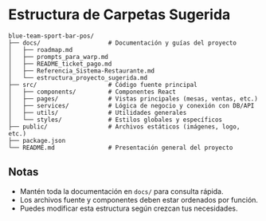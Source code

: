 # Estructura de Carpetas Sugerida

```
blue-team-sport-bar-pos/
├── docs/                   # Documentación y guías del proyecto
│   ├── roadmap.md
│   ├── prompts_para_warp.md
│   ├── README_ticket_pago.md
│   ├── Referencia_Sistema-Restaurante.md
│   └── estructura_proyecto_sugerida.md
├── src/                    # Código fuente principal
│   ├── components/         # Componentes React
│   ├── pages/              # Vistas principales (mesas, ventas, etc.)
│   ├── services/           # Lógica de negocio y conexión con DB/API
│   ├── utils/              # Utilidades generales
│   └── styles/             # Estilos globales y específicos
├── public/                 # Archivos estáticos (imágenes, logo, etc.)
├── package.json
└── README.md               # Presentación general del proyecto
```

## Notas

- Mantén toda la documentación en `docs/` para consulta rápida.
- Los archivos fuente y componentes deben estar ordenados por función.
- Puedes modificar esta estructura según crezcan tus necesidades.
